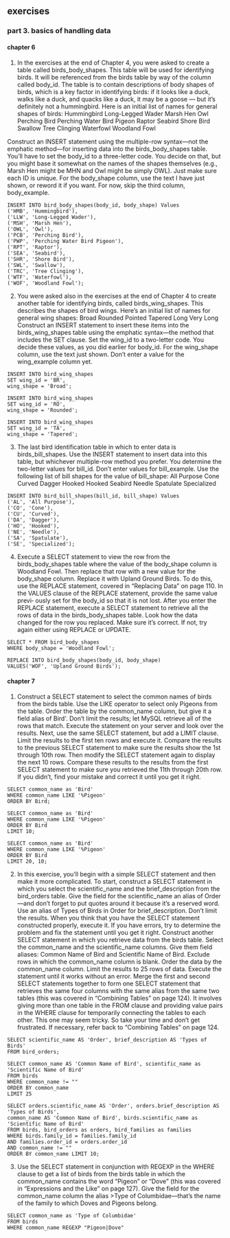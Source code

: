 ## exercises

### part 3. basics of handling data

#### chapter 6

1. In the exercises at the end of Chapter 4, you were asked to create a table called birds_body_shapes. This table will be used for identifying birds. It will be referenced from the birds table by way of the column called body_id. The table is to contain descriptions of body shapes of birds, which is a key factor in identifying birds: if it looks like a duck, walks like a duck, and quacks like a duck, it may be a goose — but it’s definitely not a hummingbird. Here is an initial list of names for general shapes of birds:
Hummingbird
Long-Legged Wader
Marsh Hen
Owl
Perching Bird
Perching Water Bird Pigeon
Raptor
Seabird
Shore Bird
Swallow
Tree Clinging
Waterfowl
Woodland Fowl

Construct an INSERT statement using the multiple-row syntax—not the emphatic method—for inserting data into the birds_body_shapes table. You’ll have to set the body_id to a three-letter code. You decide on that, but you might base it somewhat on the names of the shapes themselves (e.g., Marsh Hen might be MHN and Owl might be simply OWL). Just make sure each ID is unique. For the body_shape column, use the text I have just shown, or reword it if you want. For now, skip the third column, body_example.


```mysql
INSERT INTO bird_body_shapes(body_id, body_shape) Values
('HMB', 'Hummingbird'),
('LLW', 'Long-Legged Wader'),
('MSH', 'Marsh Hen'),
('OWL', 'Owl'),
('PCB', 'Perching Bird'),
('PWP', 'Perching Water Bird Pigeon'),
('RPT', 'Raptor'),
('SEA', 'Seabird'),
('SHR', 'Shore Bird'),
('SWL', 'Swallow'),
('TRC', 'Tree Clinging'),
('WTF', 'Waterfowl'),
('WOF', 'Woodland Fowl');
```

2. You were asked also in the exercises at the end of Chapter 4 to create another table for identifying birds, called birds_wing_shapes. This describes the shapes of bird wings. Here’s an initial list of names for general wing shapes:
Broad
Rounded
Pointed
Tapered
Long
Very Long
Construct an INSERT statement to insert these items into the birds_wing_shapes table using the emphatic syntax—the method that includes the SET clause. Set the wing_id to a two-letter code. You decide these values, as you did earlier for body_id. For the wing_shape column, use the text just shown. Don’t enter a value for the wing_example column yet.


```mysql
INSERT INTO bird_wing_shapes
SET wing_id = 'BR',
wing_shape = 'Broad';

INSERT INTO bird_wing_shapes
SET wing_id = 'RO',
wing_shape = 'Rounded';

INSERT INTO bird_wing_shapes
SET wing_id = 'TA',
wing_shape = 'Tapered';
```

3. The last bird identification table in which to enter data is birds_bill_shapes. Use the INSERT statement to insert data into this table, but whichever multiple-row method you prefer. You determine the two-letter values for bill_id. Don’t enter values for bill_example. Use the following list of bill shapes for the value of bill_shape:
All Purpose
Cone
Curved
Dagger
Hooked
Hooked Seabird
Needle
Spatulate
Specialized

```mysql
INSERT INTO bird_bill_shapes(bill_id, bill_shape) Values
('AL', 'All Purpose'),
('CO', 'Cone'),
('CU', 'Curved'),
('DA', 'Dagger'),
('HO', 'Hooked'),
('NE', 'Needle'),
('SA', 'Spatulate'),
('SE', 'Specialized');
```

4. Execute a SELECT statement to view the row from the birds_body_shapes table where the value of the body_shape column is Woodland Fowl. Then replace that row with a new value for the body_shape column. Replace it with Upland Ground Birds. To do this, use the REPLACE statement, covered in “Replacing Data” on page 110. In the VALUES clause of the REPLACE statement, provide the same value previ‐ ously set for the body_id so that it is not lost.
After you enter the REPLACE statement, execute a SELECT statement to retrieve all the rows of data in the birds_body_shapes table. Look how the data changed for the row you replaced. Make sure it’s correct. If not, try again either using REPLACE or UPDATE.


```mysql
SELECT * FROM bird_body_shapes
WHERE body_shape = 'Woodland Fowl';

REPLACE INTO bird_body_shapes(body_id, body_shape)
VALUES('WOF', 'Upland Ground Birds');
```


#### chapter 7

1. Construct a SELECT statement to select the common names of birds from the birds table. Use the LIKE operator to select only Pigeons from the table. Order the table by the common_name column, but give it a field alias of Bird'. Don’t limit the results; let MySQL retrieve all of the rows that match. Execute the statement on your server and look over the results.
Next, use the same SELECT statement, but add a LIMIT clause. Limit the results to the first ten rows and execute it. Compare the results to the previous SELECT statement to make sure the results show the 1st through 10th row. Then modify the SELECT statement again to display the next 10 rows. Compare these results to the results from the first SELECT statement to make sure you retrieved the 11th through 20th row. If you didn’t, find your mistake and correct it until you get it right.

```mysql
SELECT common_name as 'Bird'
WHERE common_name LIKE '%Pigeon'
ORDER BY Bird;

SELECT common_name as 'Bird'
WHERE common_name LIKE '%Pigeon'
ORDER BY Bird
LIMIT 10;

SELECT common_name as 'Bird'
WHERE common_name LIKE '%Pigeon'
ORDER BY Bird
LIMIT 20, 10;
```

2. In this exercise, you’ll begin with a simple SELECT statement and then make it more complicated. To start, construct a SELECT statement in which you select the scientific_name and the brief_description from the bird_orders table. Give the field for the scientific_name an alias of Order—and don’t forget to put quotes around it because it’s a reserved word. Use an alias of Types of Birds in Order for brief_description. Don’t limit the results. When you think that you have the SELECT statement constructed properly, execute it. If you have errors, try to determine the problem and fix the statement until you get it right.
Construct another SELECT statement in which you retrieve data from the birds table. Select the common_name and the scientific_name columns. Give them field aliases: Common Name of Bird and Scientific Name of Bird. Exclude rows in which the common_name column is blank. Order the data by the common_name column. Limit the results to 25 rows of data. Execute the statement until it works without an error.
Merge the first and second SELECT statements together to form one SELECT statement that retrieves the same four columns with the same alias from the same two tables (this was covered in “Combining Tables” on page 124). It involves giving more than one table in the FROM clause and providing value pairs in the WHERE clause for temporarily connecting the tables to each other. This one may seem tricky. So take your time and don’t get frustrated. If necessary, refer back to “Combining Tables” on page 124.

```mysql
SELECT scientific_name AS 'Order', brief_description AS 'Types of Birds'
FROM bird_orders;

SELECT common_name AS 'Common Name of Bird', scientific_name as 'Scientific Name of Bird'
FROM birds
WHERE common_name != ""
ORDER BY common_name
LIMIT 25

SELECT orders.scientific_name AS 'Order', orders.brief_description AS 'Types of Birds',
common_name AS 'Common Name of Bird', birds.scientific_name as 'Scientific Name of Bird'
FROM birds, bird_orders as orders, bird_families as families
WHERE birds.family_id = families.family_id
AND families.order_id = orders.order_id
AND common_name != ""
ORDER BY common_name LIMIT 10;
```

3. Use the SELECT statement in conjunction with REGEXP in the WHERE clause to get a list of birds from the birds table in which the common_name contains the word “Pigeon” or “Dove” (this was covered in “Expressions and the Like” on page 127). Give the field for the common_name column the alias >Type of Columbidae—that’s the name of the family to which Doves and Pigeons belong.

```mysql
SELECT common_name as 'Type of Columbidae'
FROM birds
WHERE common_name REGEXP "Pigeon|Dove"
```
